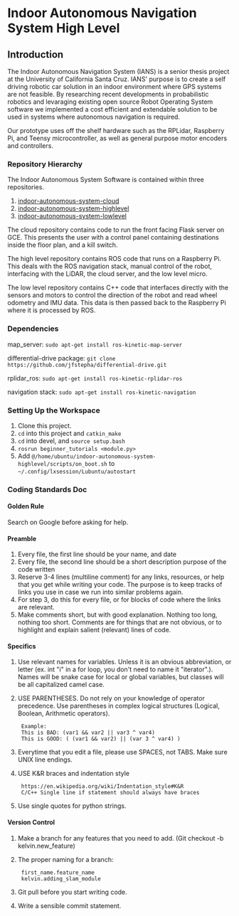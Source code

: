 # Indoor Autonomous Navigation System High Level

## Introduction

The Indoor Autonomous Navigation System (IANS) is a senior thesis project at the University of California Santa Cruz. IANS' purpose is to create a self driving robotic car solution in an indoor environment where GPS systems are not feasible. By researching recent developments in probabilistic robotics and levaraging existing open source Robot Operating System software we implemented a cost efficient and extendable solution to be used in systems where autonomous navigation is required.

Our prototype uses off the shelf hardware such as the RPLidar, Raspberry Pi, and Teensy microcontroller, as well as general purpose motor encoders and controllers. 


### Repository Hierarchy

The Indoor Autonomous System Software is contained within three repositories.

1. [indoor-autonomous-system-cloud](https://github.com/thedch/indoor-autonomous-system-cloud)
1. [indoor-autonomous-system-highlevel](https://github.com/thedch/indoor-autonomous-system-highlevel)
1. [indoor-autonomous-system-lowlevel](https://github.com/thedch/indoor-autonomous-system-lowlevel)

The cloud repository contains code to run the front facing Flask server on GCE. This presents the user with a control panel containing destinations inside the floor plan, and a kill switch.

The high level repository contains ROS code that runs on a Raspberry Pi. This deals with the ROS navigation stack, manual control of the robot, interfacing with the LiDAR, the cloud server, and the low level micro.

The low level repository contains C++ code that interfaces directly with the sensors and motors to control the direction of the robot and read wheel odometry and IMU data. This data is then passed back to the Raspberry Pi where it is processed by ROS.

### Dependencies
map_server: `sudo apt-get install ros-kinetic-map-server`

differential-drive package: `git clone https://github.com/jfstepha/differential-drive.git`

rplidar_ros: `sudo apt-get install ros-kinetic-rplidar-ros`

navigation stack: `sudo apt-get install ros-kinetic-navigation`

### Setting Up the Workspace
1. Clone this project.
1. `cd` into this project and `catkin_make`
1. `cd` into devel, and `source setup.bash`
1. `rosrun beginner_tutorials <module.py>`
1. Add `@/home/ubuntu/indoor-autonomous-system-highlevel/scripts/on_boot.sh` to  `~/.config/lxsession/Lubuntu/autostart`

### Coding Standards Doc

#### Golden Rule
Search on Google before asking for help.

#### Preamble
1. Every file, the first line should be your name, and date
2. Every file, the second line should be a short description purpose of the code written
3. Reserve 3-4 lines (multiline comment) for any links, resources, or help that you get while writing your code. The purpose is to keep tracks of links you use in case we run into similar problems again.
4. For step 3, do this for every file, or for blocks of code where the links are relevant.
5. Make comments short, but with good explanation. Nothing too long, nothing too short. Comments are for things that are not obvious, or to highlight and explain salient (relevant) lines of code.

#### Specifics
1. Use relevant names for variables. Unless it is an obvious abbreviation, or letter (ex. int "i" in a for loop, you don't need to name it "iterator".). Names will be snake case for local or global variables, but classes will be all capitalized camel case.
2. USE PARENTHESES. Do not rely on your knowledge of operator precedence. Use parentheses in complex logical structures (Logical, Boolean, Arithmetic operators).

		Example:
		This is BAD: (var1 && var2 || var3 ^ var4)
		This is GOOD: ( (var1 && var2) || (var 3 ^ var4) )

3. Everytime that you edit a file, please use SPACES, not TABS. Make sure UNIX line endings.


4. USE K&R braces and indentation style

		https://en.wikipedia.org/wiki/Indentation_style#K&R
		C/C++ Single line if statement should always have braces

5. Use single quotes for python strings.

#### Version Control

1. Make a branch for any features that you need to add. (Git checkout -b kelvin.new_feature)

2. The proper naming for a branch:

		first_name.feature_name
		kelvin.adding_slam_module

3. Git pull before you start writing code.
4. Write a sensible commit statement.
